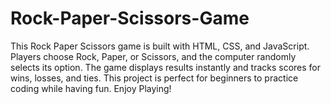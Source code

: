 # Rock-Paper-Scissors-Game
This Rock Paper Scissors game is built with HTML, CSS, and JavaScript. Players choose Rock, Paper, or Scissors, and the computer randomly selects its option. The game displays results instantly and tracks scores for wins, losses, and ties. This project is perfect for beginners to practice coding while having fun. Enjoy Playing!
